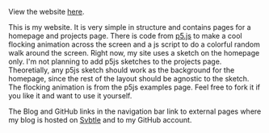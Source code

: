 View the website [here](https://jfpettit.github.io). 

This is my website. It is very simple in structure and contains pages for a homepage and projects page. There is code from [p5.js](https://p5js.org) to make a cool flocking animation across the screen and a js script to do a colorful random walk around the screen. Right now, my site uses a sketch on the homepage only. I'm not planning to add p5js sketches to the projects page. Theoretially, any p5js sketch should work as the background for the homepage, since the rest of the layout should be agnostic to the sketch. The flocking animation is from the p5js examples page. Feel free to fork it if you like it and want to use it yourself.

The Blog and GitHub links in the navigation bar link to external pages where my blog is hosted on [Svbtle](https://svbtle.com) and to my GitHub account.
